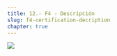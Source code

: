 ```yaml
---
title: 12.- F4 - Descripción
slug: f4-certification-decription
chapter: true
---
```


![](/images/qap/12.png)
